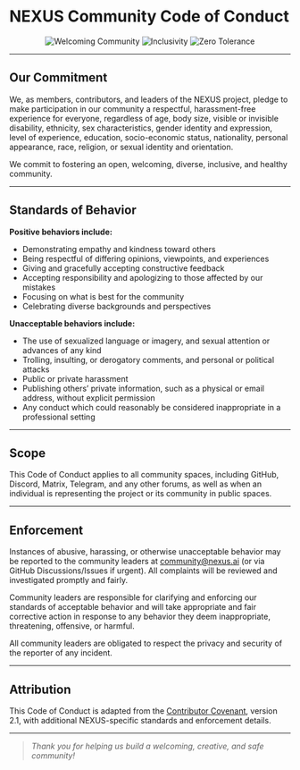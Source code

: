 # NEXUS Community Code of Conduct

<p align="center">
  <img src="https://img.shields.io/badge/community-welcoming-brightgreen" alt="Welcoming Community" />
  <img src="https://img.shields.io/badge/inclusivity-100%25-blueviolet" alt="Inclusivity" />
  <img src="https://img.shields.io/badge/zero-tolerance%20for%20abuse-red" alt="Zero Tolerance" />
</p>

---

## Our Commitment

We, as members, contributors, and leaders of the NEXUS project, pledge to make participation in our community a respectful, harassment-free experience for everyone, regardless of age, body size, visible or invisible disability, ethnicity, sex characteristics, gender identity and expression, level of experience, education, socio-economic status, nationality, personal appearance, race, religion, or sexual identity and orientation.

We commit to fostering an open, welcoming, diverse, inclusive, and healthy community.

---

## Standards of Behavior

**Positive behaviors include:**
- Demonstrating empathy and kindness toward others
- Being respectful of differing opinions, viewpoints, and experiences
- Giving and gracefully accepting constructive feedback
- Accepting responsibility and apologizing to those affected by our mistakes
- Focusing on what is best for the community
- Celebrating diverse backgrounds and perspectives

**Unacceptable behaviors include:**
- The use of sexualized language or imagery, and sexual attention or advances of any kind
- Trolling, insulting, or derogatory comments, and personal or political attacks
- Public or private harassment
- Publishing others’ private information, such as a physical or email address, without explicit permission
- Any conduct which could reasonably be considered inappropriate in a professional setting

---

## Scope

This Code of Conduct applies to all community spaces, including GitHub, Discord, Matrix, Telegram, and any other forums, as well as when an individual is representing the project or its community in public spaces.

---

## Enforcement

Instances of abusive, harassing, or otherwise unacceptable behavior may be reported to the community leaders at <community@nexus.ai> (or via GitHub Discussions/Issues if urgent). All complaints will be reviewed and investigated promptly and fairly.

Community leaders are responsible for clarifying and enforcing our standards of acceptable behavior and will take appropriate and fair corrective action in response to any behavior they deem inappropriate, threatening, offensive, or harmful.

All community leaders are obligated to respect the privacy and security of the reporter of any incident.

---

## Attribution

This Code of Conduct is adapted from the [Contributor Covenant](https://www.contributor-covenant.org), version 2.1, with additional NEXUS-specific standards and enforcement details.

---

> _Thank you for helping us build a welcoming, creative, and safe community!_
